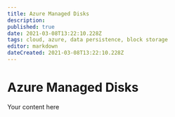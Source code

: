 ```yaml
---
title: Azure Managed Disks
description: 
published: true
date: 2021-03-08T13:22:10.228Z
tags: cloud, azure, data persistence, block storage
editor: markdown
dateCreated: 2021-03-08T13:22:10.228Z
---
```


# Azure Managed Disks
Your content here